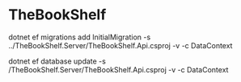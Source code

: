 # TheBookShelf

dotnet ef migrations add InitialMigration -s ../TheBookShelf.Server/TheBookShelf.Api.csproj -v -c DataContext

dotnet ef database update -s /TheBookShelf.Server/TheBookShelf.Api.csproj -v -c DataContext